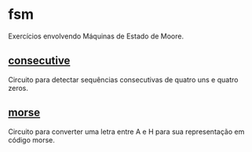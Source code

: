 fsm
===

Exercícios envolvendo Máquinas de Estado de Moore.

## [consecutive](./consecutive)

Circuito para detectar sequências consecutivas de quatro uns e quatro zeros.

## [morse](./morse)

Circuito para converter uma letra entre A e H para sua representação em código morse.
